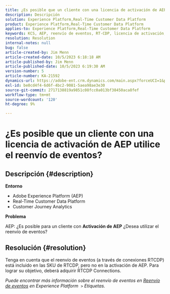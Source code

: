 ```yaml
---
title: ¿Es posible que un cliente con una licencia de activación de AEP utilice el reenvío de eventos?
description: Descripción
solution: Experience Platform,Real-Time Customer Data Platform
product: Experience Platform,Real-Time Customer Data Platform
applies-to: Experience Platform,Real-Time Customer Data Platform
keywords: KCS, AEP, reenvío de eventos, RT-CDP, licencia de activación, Customer Journey Analytics, Adobe Experience Platform
resolution: Resolution
internal-notes: null
bug: false
article-created-by: Jim Menn
article-created-date: 10/5/2023 6:18:18 AM
article-published-by: Jim Menn
article-published-date: 10/5/2023 6:19:30 AM
version-number: 5
article-number: KA-21592
dynamics-url: https://adobe-ent.crm.dynamics.com/main.aspx?forceUCI=1&pagetype=entityrecord&etn=knowledgearticle&id=93783cf7-4663-ee11-be6e-6045bd006268
exl-id: be0cd4f4-6d6f-4bc2-9081-5aea98ae3e30
source-git-commit: 2717138819a9851c08fcc0a013bf38450aca8fef
workflow-type: tm+mt
source-wordcount: '120'
ht-degree: 9%

---
```


# ¿Es posible que un cliente con una licencia de activación de AEP utilice el reenvío de eventos?

## Descripción {#description}


<b>Entorno</b>

- Adobe Experience Platform (AEP)
- Real-Time Customer Data Platform
- Customer Journey Analytics


<b>Problema</b>

AEP: ¿Es posible para un cliente con <b>Activación de AEP</b> ¿Desea utilizar el reenvío de eventos?


## Resolución {#resolution}


Tenga en cuenta que el reenvío de eventos (a través de conexiones RTCDP) está incluido en las SKU de RTCDP, pero no en la activación de AEP.
Para lograr su objetivo, deberá adquirir RTCDP Connections.

*Puede encontrar más información sobre el reenvío de eventos en [Reenvío de eventos](https://experienceleague.adobe.com/docs/experience-platform/tags/event-forwarding/overview.html?lang=en) en Experience Platform  `>`  Etiquetas.*
